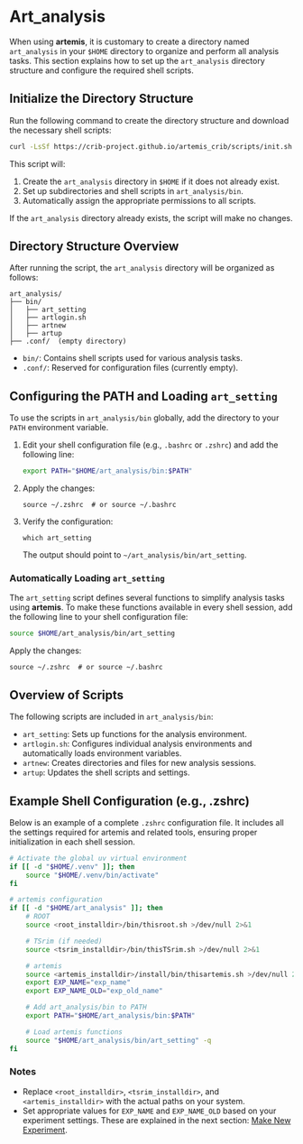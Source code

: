 # Art_analysis

When using **artemis**, it is customary to create a directory named `art_analysis` in your `$HOME` directory to organize and perform all analysis tasks.
This section explains how to set up the `art_analysis` directory structure and configure the required shell scripts.

## Initialize the Directory Structure

Run the following command to create the directory structure and download the necessary shell scripts:

```bash
curl -LsSf https://crib-project.github.io/artemis_crib/scripts/init.sh | sh
```

This script will:

1. Create the `art_analysis` directory in `$HOME` if it does not already exist.
2. Set up subdirectories and shell scripts in `art_analysis/bin`.
3. Automatically assign the appropriate permissions to all scripts.

If the `art_analysis` directory already exists, the script will make no changes.

## Directory Structure Overview

After running the script, the `art_analysis` directory will be organized as follows:

```plaintext
art_analysis/
├── bin/
│   ├── art_setting
│   ├── artlogin.sh
│   ├── artnew
│   ├── artup
├── .conf/  (empty directory)
```

- `bin/`: Contains shell scripts used for various analysis tasks.
- `.conf/`: Reserved for configuration files (currently empty).

## Configuring the PATH and Loading `art_setting`

To use the scripts in `art_analysis/bin` globally, add the directory to your `PATH` environment variable.

1. Edit your shell configuration file (e.g., `.bashrc` or `.zshrc`) and add the following line:

   ```bash
   export PATH="$HOME/art_analysis/bin:$PATH"
   ```

2. Apply the changes:

   ```shell
   source ~/.zshrc  # or source ~/.bashrc
   ```

3. Verify the configuration:

   ```shell
   which art_setting
   ```

   The output should point to `~/art_analysis/bin/art_setting`.

### Automatically Loading `art_setting`

The `art_setting` script defines several functions to simplify analysis tasks using **artemis**.
To make these functions available in every shell session, add the following line to your shell configuration file:

```bash
source $HOME/art_analysis/bin/art_setting
```

Apply the changes:

```shell
source ~/.zshrc  # or source ~/.bashrc
```

## Overview of Scripts

The following scripts are included in `art_analysis/bin`:

- `art_setting`: Sets up functions for the analysis environment.
- `artlogin.sh`: Configures individual analysis environments and automatically loads environment variables.
- `artnew`: Creates directories and files for new analysis sessions.
- `artup`: Updates the shell scripts and settings.

## Example Shell Configuration (e.g., .zshrc)

Below is an example of a complete `.zshrc` configuration file.
It includes all the settings required for artemis and related tools, ensuring proper initialization in each shell session.

```bash
# Activate the global uv virtual environment
if [[ -d "$HOME/.venv" ]]; then
    source "$HOME/.venv/bin/activate"
fi

# artemis configuration
if [[ -d "$HOME/art_analysis" ]]; then
    # ROOT
    source <root_installdir>/bin/thisroot.sh >/dev/null 2>&1

    # TSrim (if needed)
    source <tsrim_installdir>/bin/thisTSrim.sh >/dev/null 2>&1

    # artemis
    source <artemis_installdir>/install/bin/thisartemis.sh >/dev/null 2>&1
    export EXP_NAME="exp_name"
    export EXP_NAME_OLD="exp_old_name"

    # Add art_analysis/bin to PATH
    export PATH="$HOME/art_analysis/bin:$PATH"

    # Load artemis functions
    source "$HOME/art_analysis/bin/art_setting" -q
fi
```

### Notes

- Replace `<root_installdir>`, `<tsrim_installdir>`, and `<artemis_installdir>` with the actual paths on your system.
- Set appropriate values for `EXP_NAME` and `EXP_NAME_OLD` based on your experiment settings. These are explained in the next section: [Make New Experiment](../setting/new_experiments.md).
